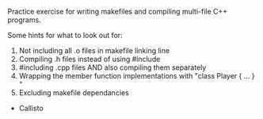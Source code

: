 Practice exercise for writing makefiles and compiling multi-file C++ programs.

Some hints for what to look out for:

1. Not including all .o files in makefile linking line
2. Compiling .h files instead of using #include
3. #including .cpp files AND also compiling them separately
4. Wrapping the member function implementations with "class Player { ... } "
5. Excluding makefile dependancies

- Callisto
